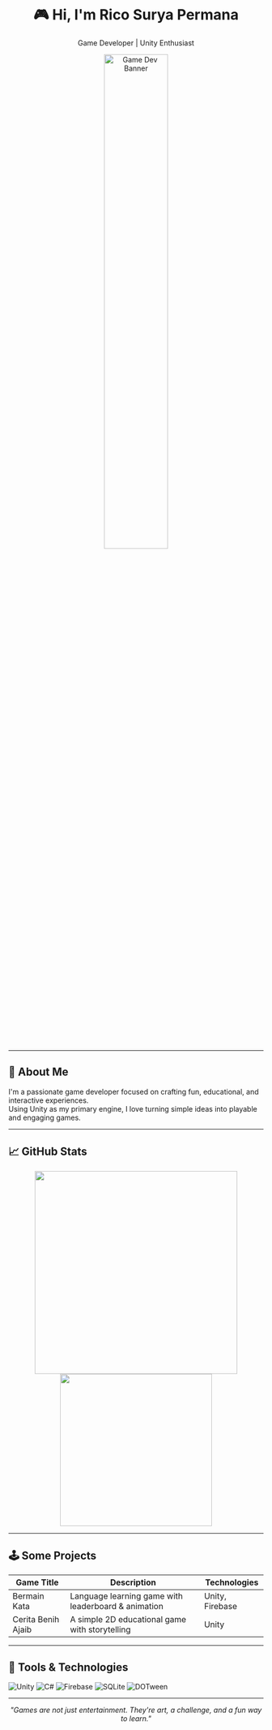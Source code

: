 <h1 align="center">🎮 Hi, I'm Rico Surya Permana</h1>
<p align="center">Game Developer | Unity Enthusiast</p>

<!-- HEADER ILLUSTRATION -->
<p align="center">
  <img src="https://media1.giphy.com/avatars/kendallaking/qYZoVGDtfIKh.GIF" width="50%" alt="Game Dev Banner"/>
</p>

---

## 🧠 About Me

I'm a passionate game developer focused on crafting fun, educational, and interactive experiences.  
Using Unity as my primary engine, I love turning simple ideas into playable and engaging games.

---

## 📈 GitHub Stats

<p align="center">
  <img src="https://github-readme-stats.vercel.app/api?username=fumizuru&show_icons=true&theme=radical" width="400" />
  <img src="https://github-readme-stats.vercel.app/api/top-langs/?username=fumizuru&layout=compact&theme=radical" width="300" />
</p>

---

## 🕹️ Some Projects

| Game Title             | Description                                       | Technologies       |
|------------------------|---------------------------------------------------|--------------------|
| Bermain Kata           | Language learning game with leaderboard & animation | Unity, Firebase   |
| Cerita Benih Ajaib     | A simple 2D educational game with storytelling     | Unity              |

---

## 🧰 Tools & Technologies

![Unity](https://img.shields.io/badge/-Unity-100000?style=flat&logo=unity&logoColor=white)
![C#](https://img.shields.io/badge/-C%23-239120?style=flat&logo=c-sharp&logoColor=white)
![Firebase](https://img.shields.io/badge/-Firebase-FFCA28?style=flat&logo=firebase&logoColor=black)
![SQLite](https://img.shields.io/badge/-SQLite-003B57?style=flat&logo=sqlite&logoColor=white)
![DOTween](https://img.shields.io/badge/-DOTween-FF69B4?style=flat&logo=unity)

---

<p align="center"><i>"Games are not just entertainment. They're art, a challenge, and a fun way to learn."</i></p>
